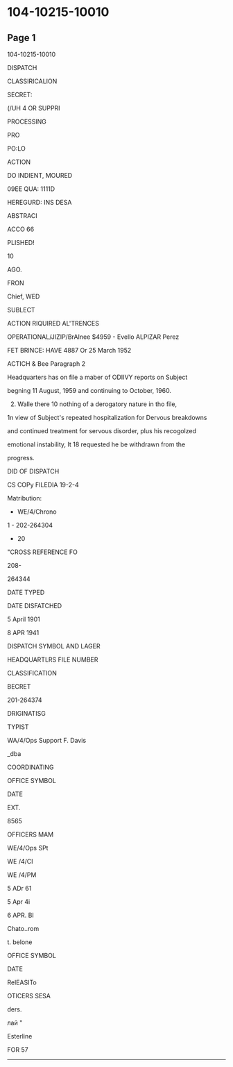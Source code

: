 # 104-10215-10010

## Page 1

104-10215-10010

DISPATCH

CLASSIRICALION

SECRET:

(/UH 4 OR SUPPRI

PROCESSING

PRO

PO:LO

ACTION

DO INDIENT, MOURED

09EE QUA: 1111D

HEREGURD: INS DESA

ABSTRACI

ACCO 66

PLISHED!

10

AGO.

FRON

Chief, WED

SUBLECT

ACTION RIQUIRED AL'TRENCES

OPERATIONAL/JIZIP/BrAInee $4959 - Evello ALPIZAR Perez

FET BRINCE: HAVE 4887 Or 25 March 1952

ACTICH & Bee Paragraph 2

Headquarters has on file a maber of ODIIVY reports on Subject

begning 11 August, 1959 and continuing to October, 1960.

2. Walle there 10 nothing of a derogatory nature in tho file,

1n view of Subject's repeated hospitalization for Dervous breakdowns

and continued treatment for servous disorder, plus his recogolzed

emotional instability, It 18 requested he be withdrawn from the

progress.

DID OF DISPATCH

CS COPy FILEDIA 19-2-4

Matribution:

- WE/4/Chrono

1 - 202-264304

+ 20

"CROSS REFERENCE FO

208-

264344

DATE TYPED

DATE DISFATCHED

5 April 1901

8 APR 1941

DISPATCH SYMBOL AND LAGER

HEADQUARTLRS FILE NUMBER

CLASSIFICATION

BECRET

201-264374

DRIGINATISG

TYPIST

WA/4/Ops Support F. Davis

_dba

COORDINATING

OFFICE SYMBOL

DATE

EXT.

8565

OFFICERS MAM

WE/4/Ops SPt

WE /4/CI

WE /4/PM

5 ADr 61

5 Apr 4i

6 APR. BI

Chato..rom

t. belone

OFFICE SYMBOL

DATE

RelEASITo

OTICERS SESA

ders.

лай "

Esterline

FOR 57

---

